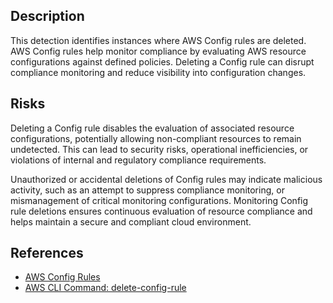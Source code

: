 ## Description

This detection identifies instances where AWS Config rules are deleted. AWS Config rules help monitor compliance by evaluating AWS resource configurations against defined policies. Deleting a Config rule can disrupt compliance monitoring and reduce visibility into configuration changes.

## Risks

Deleting a Config rule disables the evaluation of associated resource configurations, potentially allowing non-compliant resources to remain undetected. This can lead to security risks, operational inefficiencies, or violations of internal and regulatory compliance requirements.

Unauthorized or accidental deletions of Config rules may indicate malicious activity, such as an attempt to suppress compliance monitoring, or mismanagement of critical monitoring configurations. Monitoring Config rule deletions ensures continuous evaluation of resource compliance and helps maintain a secure and compliant cloud environment.

## References

- [AWS Config Rules](https://docs.aws.amazon.com/config/latest/developerguide/evaluate-config.html)
- [AWS CLI Command: delete-config-rule](https://docs.aws.amazon.com/cli/latest/reference/configservice/delete-config-rule.html)
